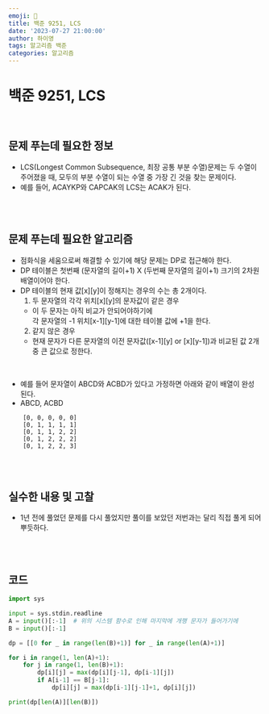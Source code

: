 ```yaml
---
emoji: 🔮
title: 백준 9251, LCS
date: '2023-07-27 21:00:00'
author: 하이영
tags: 알고리즘 백준
categories: 알고리즘
---
```


# 백준 9251, LCS

<br/>

## 문제 푸는데 필요한 정보

- LCS(Longest Common Subsequence, 최장 공통 부분 수열)문제는 두 수열이 주어졌을 때, 모두의 부분 수열이 되는 수열 중 가장 긴 것을 찾는 문제이다.
- 예를 들어, ACAYKP와 CAPCAK의 LCS는 ACAK가 된다.

<br/>
<br/>

## 문제 푸는데 필요한 알고리즘

- 점화식을 세움으로써 해결할 수 있기에 해당 문제는 DP로 접근해야 한다.
- DP 테이블은 첫번째 (문자열의 길이+1) X (두번째 문자열의 길이+1) 크기의 2차원 배열이어야 한다.
- DP 테이블의 현재 값[x][y]이 정해지는 경우의 수는 총 2개이다.
  1. 두 문자열의 각각 위치[x][y]의 문자값이 같은 경우
  - 이 두 문자는 아직 비교가 안되어야하기에  
    각 문자열의 -1 위치[x-1][y-1]에 대한 테이블 값에 +1을 한다.
  2. 같지 않은 경우
  - 현재 문자가 다른 문자열의 이전 문자값([x-1][y] or [x][y-1])과 비교된 값 2개중 큰 값으로 정한다.

<br/>

- 예를 들어 문자열이 ABCD와 ACBD가 있다고 가정하면 아래와 같이 배열이 완성 된다.
- ABCD, ACBD

```
    [0, 0, 0, 0, 0]
    [0, 1, 1, 1, 1]
    [0, 1, 1, 2, 2]
    [0, 1, 2, 2, 2]
    [0, 1, 2, 2, 3]
```

  <br/>
  <br/>

## 실수한 내용 및 고찰

- 1년 전에 풀었던 문제를 다시 풀었지만 풀이를 보았던 저번과는 달리 직접 풀게 되어 뿌듯하다.

<br/>
<br/>

## 코드

```python
import sys

input = sys.stdin.readline
A = input()[:-1]  # 위의 시스템 함수로 인해 마지막에 개행 문자가 들어가기에
B = input()[:-1]

dp = [[0 for _ in range(len(B)+1)] for _ in range(len(A)+1)]

for i in range(1, len(A)+1):
    for j in range(1, len(B)+1):
        dp[i][j] = max(dp[i][j-1], dp[i-1][j])
        if A[i-1] == B[j-1]:
            dp[i][j] = max(dp[i-1][j-1]+1, dp[i][j])

print(dp[len(A)][len(B)])

```

```toc

```
